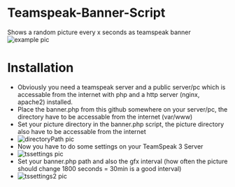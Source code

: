 # Teamspeak-Banner-Script
Shows a random picture every x seconds as teamspeak banner
![example pic](https://cdn.kroesche-dev.de/github/tsbanner/example.png)
# Installation
* Obviously you need a teamspeak server and a public server/pc which is accessable from the internet with php and a http server (nginx, apache2) installed. 
* Place the banner.php from this github somewhere on your server/pc, the directory have to be accessable from the internet (var/www)
* Set your picture directory in the banner.php script, the picture directory also have to be accessable from the internet
* ![directoryPath pic](https://cdn.kroesche-dev.de/github/tsbanner/pictureDirectory.png)
* Now you have to do some settings on your TeamSpeak 3 Server                                               
* ![tssettings pic](https://cdn.kroesche-dev.de/github/tsbanner/tssettings.png)
* Set your banner.php path and also the gfx interval (how often the picture should change 1800 seconds = 30min is a good interval)
* ![tssettings2 pic](https://cdn.kroesche-dev.de/github/tsbanner/tssettings2.png)

